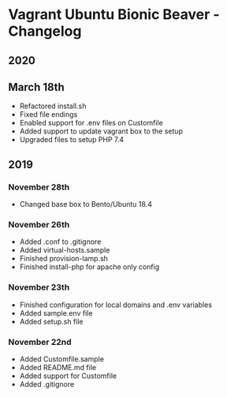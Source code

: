 # Vagrant Ubuntu Bionic Beaver - Changelog

## 2020

## March 18th 

- Refactored install.sh
- Fixed file endings
- Enabled support for .env files on Customfile
- Added support to update vagrant box to the setup
- Upgraded files to setup PHP 7.4


## 2019

### November 28th 

- Changed base box to Bento/Ubuntu 18.4


### November 26th

- Added .conf to .gitignore
- Added virtual-hosts.sample
- Finished provision-lamp.sh
- Finished install-php for apache only config


### November 23th

- Finished configuration for local domains and .env variables
- Added sample.env file
- Added setup.sh file


### November 22nd

- Added Customfile.sample
- Added README.md file
- Added support for Customfile
- Added .gitignore
